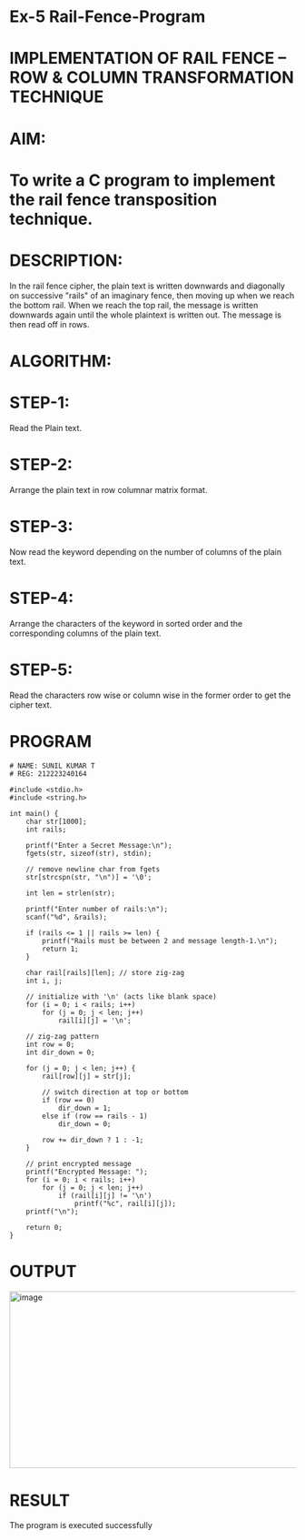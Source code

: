 # Ex-5 Rail-Fence-Program

# IMPLEMENTATION OF RAIL FENCE – ROW & COLUMN TRANSFORMATION TECHNIQUE

# AIM:

# To write a C program to implement the rail fence transposition technique.

# DESCRIPTION:

In the rail fence cipher, the plain text is written downwards and diagonally on successive "rails" of an imaginary fence, then moving up when we reach the bottom rail. When we reach the top rail, the message is written downwards again until the whole plaintext is written out. The message is then read off in rows.

# ALGORITHM:

# STEP-1: 
Read the Plain text.
# STEP-2: 
Arrange the plain text in row columnar matrix format.
# STEP-3: 
Now read the keyword depending on the number of columns of the plain text.
# STEP-4: 
Arrange the characters of the keyword in sorted order and the corresponding columns of the plain text.
# STEP-5: 
Read the characters row wise or column wise in the former order to get the cipher text.

# PROGRAM
```
# NAME: SUNIL KUMAR T
# REG: 212223240164

#include <stdio.h>
#include <string.h>

int main() {
    char str[1000];
    int rails;

    printf("Enter a Secret Message:\n");
    fgets(str, sizeof(str), stdin);

    // remove newline char from fgets
    str[strcspn(str, "\n")] = '\0';

    int len = strlen(str);

    printf("Enter number of rails:\n");
    scanf("%d", &rails);

    if (rails <= 1 || rails >= len) {
        printf("Rails must be between 2 and message length-1.\n");
        return 1;
    }

    char rail[rails][len]; // store zig-zag
    int i, j;

    // initialize with '\n' (acts like blank space)
    for (i = 0; i < rails; i++)
        for (j = 0; j < len; j++)
            rail[i][j] = '\n';

    // zig-zag pattern
    int row = 0;  
    int dir_down = 0;  

    for (j = 0; j < len; j++) {
        rail[row][j] = str[j];

        // switch direction at top or bottom
        if (row == 0)
            dir_down = 1;
        else if (row == rails - 1)
            dir_down = 0;

        row += dir_down ? 1 : -1;
    }

    // print encrypted message
    printf("Encrypted Message: ");
    for (i = 0; i < rails; i++)
        for (j = 0; j < len; j++)
            if (rail[i][j] != '\n')
                printf("%c", rail[i][j]);
    printf("\n");

    return 0;
}
```



# OUTPUT

<img width="811" height="311" alt="image" src="https://github.com/user-attachments/assets/b9f9f556-bf80-45d0-8b47-97326d0e4d81" />

# RESULT
The program is executed successfully
